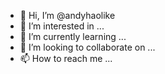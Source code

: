 - 👋 Hi, I’m @andyhaolike
- 👀 I’m interested in ...
- 🌱 I’m currently learning ...
- 💞️ I’m looking to collaborate on ...
- 📫 How to reach me ...

<!---
andyhaolike/andyhaolike is a ✨ special ✨ repository because its `README.md` (this file) appears on your GitHub profile.
You can click the Preview link to take a look at your changes.
--->
